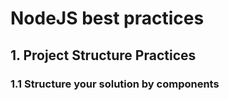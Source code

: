 # NodeJS best practices

## 1. Project Structure Practices

### 1.1 Structure your solution by components
